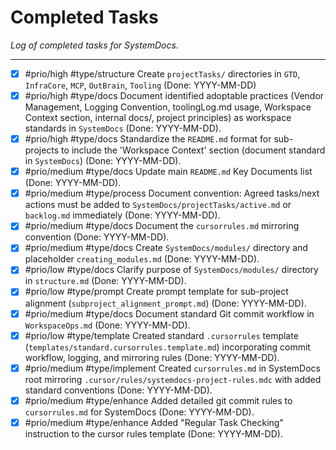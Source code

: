 # Completed Tasks

*Log of completed tasks for SystemDocs.*

---

- [x] #prio/high #type/structure Create `projectTasks/` directories in `GTD`, `InfraCore`, `MCP`, `OutBrain`, `Tooling` (Done: YYYY-MM-DD)
- [x] #prio/high #type/docs Document identified adoptable practices (Vendor Management, Logging Convention, toolingLog.md usage, Workspace Context section, internal docs/, project principles) as workspace standards in `SystemDocs` (Done: YYYY-MM-DD).
- [x] #prio/high #type/docs Standardize the `README.md` format for sub-projects to include the 'Workspace Context' section (document standard in `SystemDocs`) (Done: YYYY-MM-DD).
- [x] #prio/medium #type/docs Update main `README.md` Key Documents list (Done: YYYY-MM-DD).
- [x] #prio/medium #type/process Document convention: Agreed tasks/next actions must be added to `SystemDocs/projectTasks/active.md` or `backlog.md` immediately (Done: YYYY-MM-DD).
- [x] #prio/medium #type/docs Document the `cursorrules.md` mirroring convention (Done: YYYY-MM-DD).
- [x] #prio/medium #type/docs Create `SystemDocs/modules/` directory and placeholder `creating_modules.md` (Done: YYYY-MM-DD).
- [x] #prio/low #type/docs Clarify purpose of `SystemDocs/modules/` directory in `structure.md` (Done: YYYY-MM-DD).
- [x] #prio/low #type/prompt Create prompt template for sub-project alignment (`subproject_alignment_prompt.md`) (Done: YYYY-MM-DD).
- [x] #prio/medium #type/docs Document standard Git commit workflow in `WorkspaceOps.md` (Done: YYYY-MM-DD).
- [x] #prio/low #type/template Created standard `.cursorrules` template (`templates/standard.cursorrules.template.md`) incorporating commit workflow, logging, and mirroring rules (Done: YYYY-MM-DD).
- [x] #prio/medium #type/implement Created `cursorrules.md` in SystemDocs root mirroring `.cursor/rules/systemdocs-project-rules.mdc` with added standard conventions (Done: YYYY-MM-DD).
- [x] #prio/medium #type/enhance Added detailed git commit rules to `cursorrules.md` for SystemDocs (Done: YYYY-MM-DD).
- [x] #prio/medium #type/enhance Added "Regular Task Checking" instruction to the cursor rules template (Done: YYYY-MM-DD). 